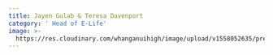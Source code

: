 ```yaml
---
title: Jayen Gulab & Teresa Davenport
category: ' Head of E-Life'
image: >-
  https://res.cloudinary.com/whanganuihigh/image/upload/v1558052635/prefects/Heads_of_E-Life_Jayen_Gulab_and_Teresa_Davenport_2.jpg
---
```


